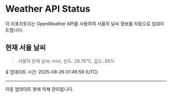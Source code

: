 
# Weather API Status

이 리포지토리는 OpenWeather API를 사용하여 서울의 날씨 정보를 자동으로 업데이트합니다.

## 현재 서울 날씨
> 서울의 현재 날씨: mist, 온도: 28.76°C, 습도: 89%

⏳ 업데이트 시간: 2025-08-26 01:46:59 (UTC)

---
자동 업데이트 봇에 의해 관리됩니다.
